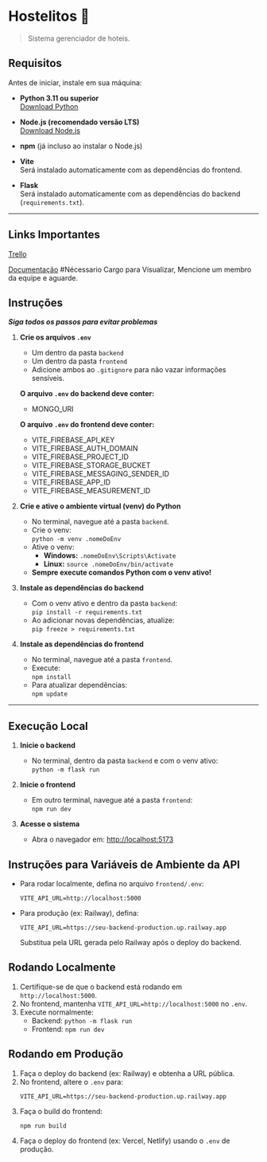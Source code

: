 # Hostelitos 🏨

> Sistema gerenciador de hoteis.



## Requisitos

Antes de iniciar, instale em sua máquina:

- **Python 3.11 ou superior**  
  [Download Python](https://www.python.org/downloads/)

- **Node.js (recomendado versão LTS)**  
  [Download Node.js](https://nodejs.org/)

- **npm** (já incluso ao instalar o Node.js)

- **Vite**  
  Será instalado automaticamente com as dependências do frontend.

- **Flask**  
  Será instalado automaticamente com as dependências do backend (`requirements.txt`).

---

## Links Importantes

[Trello](https://trello.com/b/KVB79Jln/tarefas)

[Documentação](https://discord.gg/8aCdQ4Pd) #Nécessario Cargo para Visualizar, Mencione um membro da equipe e aguarde.


## Instruções
***Siga todos os passos para evitar problemas***

1. **Crie os arquivos `.env`**  
   - Um dentro da pasta `backend`  
   - Um dentro da pasta `frontend`  
   - Adicione ambos ao `.gitignore` para não vazar informações sensíveis.

   **O arquivo `.env` do backend deve conter:**  
   - MONGO_URI

   **O arquivo `.env` do frontend deve conter:**  
   - VITE_FIREBASE_API_KEY  
   - VITE_FIREBASE_AUTH_DOMAIN  
   - VITE_FIREBASE_PROJECT_ID  
   - VITE_FIREBASE_STORAGE_BUCKET  
   - VITE_FIREBASE_MESSAGING_SENDER_ID  
   - VITE_FIREBASE_APP_ID  
   - VITE_FIREBASE_MEASUREMENT_ID

2. **Crie e ative o ambiente virtual (venv) do Python**  
   - No terminal, navegue até a pasta `backend`.
   - Crie o venv:  
     `python -m venv .nomeDoEnv`
   - Ative o venv:  
     - **Windows:** `.nomeDoEnv\Scripts\Activate`  
     - **Linux:** `source .nomeDoEnv/bin/activate`
   - **Sempre execute comandos Python com o venv ativo!**

3. **Instale as dependências do backend**  
   - Com o venv ativo e dentro da pasta `backend`:  
     `pip install -r requirements.txt`
   - Ao adicionar novas dependências, atualize:  
     `pip freeze > requirements.txt`

4. **Instale as dependências do frontend**  
   - No terminal, navegue até a pasta `frontend`.
   - Execute:  
     `npm install`
   - Para atualizar dependências:  
     `npm update`

---

## Execução Local

1. **Inicie o backend**
   - No terminal, dentro da pasta `backend` e com o venv ativo:  
     `python -m flask run`

2. **Inicie o frontend**
   - Em outro terminal, navegue até a pasta `frontend`:  
     `npm run dev`

3. **Acesse o sistema**
   - Abra o navegador em: [http://localhost:5173](http://localhost:5173)

## Instruções para Variáveis de Ambiente da API

- Para rodar localmente, defina no arquivo `frontend/.env`:
  ```
  VITE_API_URL=http://localhost:5000
  ```
- Para produção (ex: Railway), defina:
  ```
  VITE_API_URL=https://seu-backend-production.up.railway.app
  ```
  Substitua pela URL gerada pelo Railway após o deploy do backend.

## Rodando Localmente

1. Certifique-se de que o backend está rodando em `http://localhost:5000`.
2. No frontend, mantenha `VITE_API_URL=http://localhost:5000` no `.env`.
3. Execute normalmente:
   - Backend: `python -m flask run`
   - Frontend: `npm run dev`

## Rodando em Produção

1. Faça o deploy do backend (ex: Railway) e obtenha a URL pública.
2. No frontend, altere o `.env` para:
   ```
   VITE_API_URL=https://seu-backend-production.up.railway.app
   ```
3. Faça o build do frontend:
   ```
   npm run build
   ```
4. Faça o deploy do frontend (ex: Vercel, Netlify) usando o `.env` de produção.
